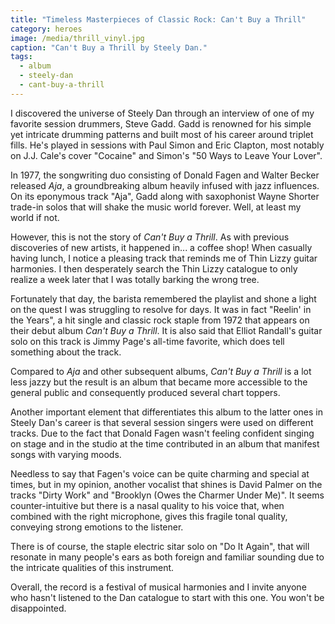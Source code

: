 ```yaml
---
title: "Timeless Masterpieces of Classic Rock: Can't Buy a Thrill"
category: heroes
image: /media/thrill_vinyl.jpg
caption: "Can't Buy a Thrill by Steely Dan."
tags:
  - album
  - steely-dan
  - cant-buy-a-thrill
---
```


I discovered the universe of Steely Dan through an interview of one of my favorite session drummers, Steve Gadd. Gadd is renowned for his simple yet intricate drumming patterns and built most of his career around triplet fills. He's played in sessions with Paul Simon and Eric Clapton, most notably on J.J. Cale's cover "Cocaine" and Simon's "50 Ways to Leave Your Lover".

In 1977, the songwriting duo consisting of Donald Fagen and Walter Becker released _Aja_, a groundbreaking album heavily infused with jazz influences. On its eponymous track "Aja", Gadd along with saxophonist Wayne Shorter trade-in solos that will shake the music world forever. Well, at least my world if not.

However, this is not the story of _Can't Buy a Thrill_. As with previous discoveries of new artists, it happened in... a coffee shop! When casually having lunch, I notice a pleasing track that reminds me of Thin Lizzy guitar harmonies. I then desperately search the Thin Lizzy catalogue to only realize a week later that I was totally barking the wrong tree.

Fortunately that day, the barista remembered the playlist and shone a light on the quest I was struggling to resolve for days. It was in fact "Reelin' in the Years", a hit single and classic rock staple from 1972 that appears on their debut album _Can't Buy a Thrill_. It is also said that Elliot Randall's guitar solo on this track is Jimmy Page's all-time favorite, which does tell something about the track.

Compared to _Aja_ and other subsequent albums, _Can't Buy a Thrill_ is a lot less jazzy but the result is an album that became more accessible to the general public and consequently produced several chart toppers.

Another important element that differentiates this album to the latter ones in Steely Dan's career is that several session singers were used on different tracks. Due to the fact that Donald Fagen wasn't feeling confident singing on stage and in the studio at the time contributed in an album that manifest songs with varying moods.

Needless to say that Fagen's voice can be quite charming and special at times, but in my opinion, another vocalist that shines is David Palmer on the tracks "Dirty Work" and "Brooklyn (Owes the Charmer Under Me)". It seems counter-intuitive but there is a nasal quality to his voice that, when combined with the right microphone, gives this fragile tonal quality, conveying strong emotions to the listener.

There is of course, the staple electric sitar solo on "Do It Again", that will resonate in many people's ears as both foreign and familiar sounding due to the intricate qualities of this instrument.

Overall, the record is a festival of musical harmonies and I invite anyone who hasn't listened to the Dan catalogue to start with this one. You won't be disappointed.
